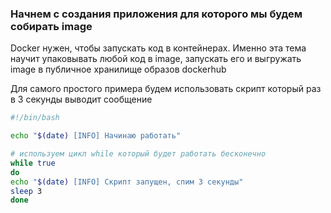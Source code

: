 ### Начнем с создания приложения для которого мы будем собирать image

Docker нужен, чтобы запускать код в контейнерах. Именно эта тема научит упаковывать любой код в image, запускать его и выгружать image в публичное хранилище образов dockerhub

Для самого простого примера будем использовать скрипт который раз в 3 секунды выводит сообщение

```sh
#!/bin/bash

echo "$(date) [INFO] Начинаю работать"

# используем цикл while который будет работать бесконечно
while true
do
echo "$(date) [INFO] Скрипт запущен, спим 3 секунды"
sleep 3
done
```
